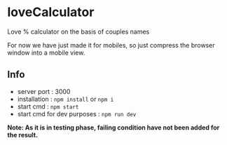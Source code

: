 # loveCalculator

Love % calculator on the basis of couples names

For now we have just made it for mobiles, so just compress the browser window into a mobile view.

## Info

- server port : 3000
- installation : `npm install` or `npm i`
- start cmd : `npm start`
- start cmd for dev purposes : `npm run dev`

**Note: As it is in testing phase, failing condition have not been added for the result.**
